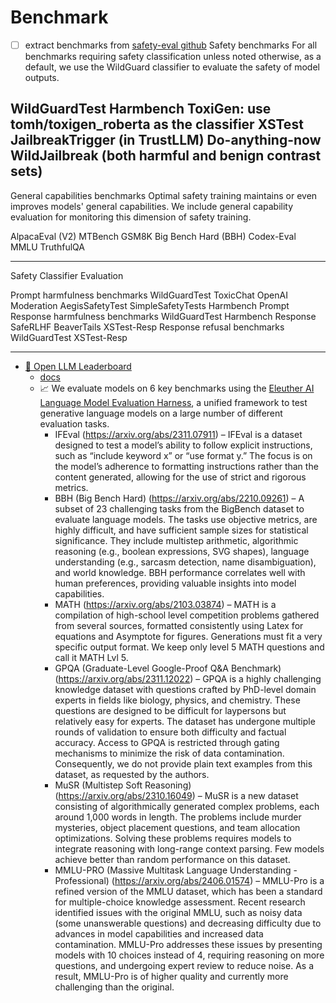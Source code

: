 # Benchmark

- [ ] extract benchmarks from [safety-eval github](https://github.com/allenai/safety-eval?tab=readme-ov-file#safety-benchmarks)
Safety benchmarks
For all benchmarks requiring safety classification unless noted otherwise, as a default, we use the WildGuard classifier to evaluate the safety of model outputs.

WildGuardTest
Harmbench
ToxiGen: use tomh/toxigen_roberta as the classifier
XSTest
JailbreakTrigger (in TrustLLM)
Do-anything-now
WildJailbreak (both harmful and benign contrast sets)
---

General capabilities benchmarks
Optimal safety training maintains or even improves models' general capabilities. We include general capability evaluation for monitoring this dimension of safety training.

AlpacaEval (V2)
MTBench
GSM8K
Big Bench Hard (BBH)
Codex-Eval
MMLU
TruthfulQA

---

Safety Classifier Evaluation

Prompt harmfulness benchmarks
WildGuardTest
ToxicChat
OpenAI Moderation
AegisSafetyTest
SimpleSafetyTests
Harmbench Prompt
Response harmfulness benchmarks
WildGuardTest
Harmbench Response
SafeRLHF
BeaverTails
XSTest-Resp
Response refusal benchmarks
WildGuardTest
XSTest-Resp

---

- [🤗 Open LLM Leaderboard](https://huggingface.co/spaces/open-llm-leaderboard/open_llm_leaderboard)
    - [docs](https://huggingface.co/docs/leaderboards/open_llm_leaderboard/about)
    - 📈 We evaluate models on 6 key benchmarks using the [Eleuther AI Language Model Evaluation Harness](https://github.com/EleutherAI/lm-evaluation-harness), a unified framework to test generative language models on a large number of different evaluation tasks.
        - IFEval (https://arxiv.org/abs/2311.07911) – IFEval is a dataset designed to test a model’s ability to follow explicit instructions, such as “include keyword x” or “use format y.” The focus is on the model’s adherence to formatting instructions rather than the content generated, allowing for the use of strict and rigorous metrics.
        - BBH (Big Bench Hard) (https://arxiv.org/abs/2210.09261) – A subset of 23 challenging tasks from the BigBench dataset to evaluate language models. The tasks use objective metrics, are highly difficult, and have sufficient sample sizes for statistical significance. They include multistep arithmetic, algorithmic reasoning (e.g., boolean expressions, SVG shapes), language understanding (e.g., sarcasm detection, name disambiguation), and world knowledge. BBH performance correlates well with human preferences, providing valuable insights into model capabilities.
        - MATH (https://arxiv.org/abs/2103.03874) – MATH is a compilation of high-school level competition problems gathered from several sources, formatted consistently using Latex for equations and Asymptote for figures. Generations must fit a very specific output format. We keep only level 5 MATH questions and call it MATH Lvl 5.
        - GPQA (Graduate-Level Google-Proof Q&A Benchmark) (https://arxiv.org/abs/2311.12022) – GPQA is a highly challenging knowledge dataset with questions crafted by PhD-level domain experts in fields like biology, physics, and chemistry. These questions are designed to be difficult for laypersons but relatively easy for experts. The dataset has undergone multiple rounds of validation to ensure both difficulty and factual accuracy. Access to GPQA is restricted through gating mechanisms to minimize the risk of data contamination. Consequently, we do not provide plain text examples from this dataset, as requested by the authors.
        - MuSR (Multistep Soft Reasoning) (https://arxiv.org/abs/2310.16049) – MuSR is a new dataset consisting of algorithmically generated complex problems, each around 1,000 words in length. The problems include murder mysteries, object placement questions, and team allocation optimizations. Solving these problems requires models to integrate reasoning with long-range context parsing. Few models achieve better than random performance on this dataset.
        - MMLU-PRO (Massive Multitask Language Understanding - Professional) (https://arxiv.org/abs/2406.01574) – MMLU-Pro is a refined version of the MMLU dataset, which has been a standard for multiple-choice knowledge assessment. Recent research identified issues with the original MMLU, such as noisy data (some unanswerable questions) and decreasing difficulty due to advances in model capabilities and increased data contamination. MMLU-Pro addresses these issues by presenting models with 10 choices instead of 4, requiring reasoning on more questions, and undergoing expert review to reduce noise. As a result, MMLU-Pro is of higher quality and currently more challenging than the original.